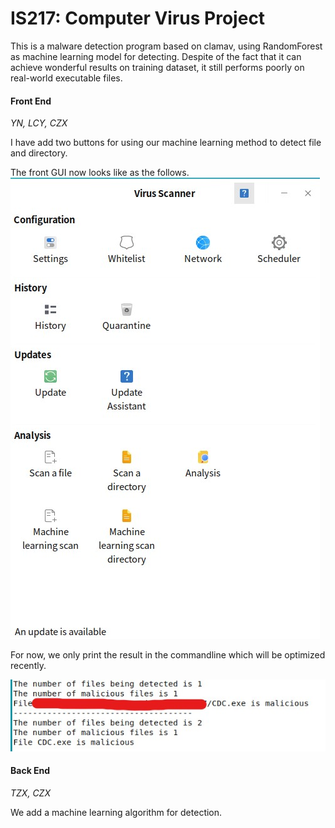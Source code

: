 # IS217: Computer Virus Project
This is a malware detection program based on clamav, using RandomForest as machine learning model for detecting. Despite of the fact that it can achieve wonderful results on training dataset, it still performs poorly on real-world executable files.

#### Front End
*YN, LCY, CZX*

I have add two buttons for using our machine learning method to detect file and directory.

The front GUI now looks like as the follows.
![avatar](./pic/front_gui.jpg)

For now, we only print the result in the commandline which will be optimized recently.

![avatar](./pic/detection_result.jpg)

#### Back End
*TZX, CZX*

We add a machine learning algorithm for detection.